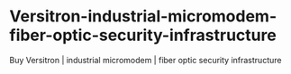 # Versitron-industrial-micromodem-fiber-optic-security-infrastructure
Buy Versitron | industrial micromodem | fiber optic security infrastructure
